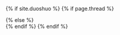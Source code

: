 {% if site.duoshuo %}
	{% if page.thread %}
	<div class="ds-thread" data-thread-key="{{ page.thread }}" data-url="{{ site.url }}{{ page.url }}" data-title="{{ page.title }}" />
	{% else %}
	<div class="ds-thread" />
	{% endif %}	
	<script type="text/javascript">
	var duoshuoQuery = {short_name: "hmbd"};
	(function() {
		var ds = document.createElement('script');
		ds.type = 'text/javascript';ds.async = true;
		ds.src = '/media/js/embed.js';
		ds.charset = 'UTF-8';
		(document.getElementsByTagName('head')[0]
		|| document.getElementsByTagName('body')[0]).appendChild(ds);
	})();
	</script>
{% endif %}